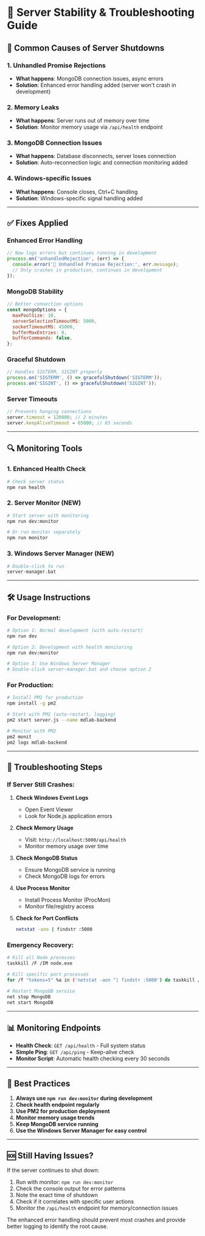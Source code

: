 # 🔧 Server Stability & Troubleshooting Guide

## 🚨 **Common Causes of Server Shutdowns**

### **1. Unhandled Promise Rejections**
- **What happens**: MongoDB connection issues, async errors
- **Solution**: Enhanced error handling added (server won't crash in development)

### **2. Memory Leaks**
- **What happens**: Server runs out of memory over time
- **Solution**: Monitor memory usage via `/api/health` endpoint

### **3. MongoDB Connection Issues**
- **What happens**: Database disconnects, server loses connection
- **Solution**: Auto-reconnection logic and connection monitoring added

### **4. Windows-specific Issues**
- **What happens**: Console closes, Ctrl+C handling
- **Solution**: Windows-specific signal handling added

---

## ✅ **Fixes Applied**

### **Enhanced Error Handling**
```javascript
// Now logs errors but continues running in development
process.on('unhandledRejection', (err) => {
  console.error('🚨 Unhandled Promise Rejection:', err.message);
  // Only crashes in production, continues in development
});
```

### **MongoDB Stability**
```javascript
// Better connection options
const mongoOptions = {
  maxPoolSize: 10,
  serverSelectionTimeoutMS: 5000,
  socketTimeoutMS: 45000,
  bufferMaxEntries: 0,
  bufferCommands: false,
};
```

### **Graceful Shutdown**
```javascript
// Handles SIGTERM, SIGINT properly
process.on('SIGTERM', () => gracefulShutdown('SIGTERM'));
process.on('SIGINT', () => gracefulShutdown('SIGINT'));
```

### **Server Timeouts**
```javascript
// Prevents hanging connections
server.timeout = 120000; // 2 minutes
server.keepAliveTimeout = 65000; // 65 seconds
```

---

## 🔍 **Monitoring Tools**

### **1. Enhanced Health Check**
```bash
# Check server status
npm run health
```

### **2. Server Monitor (NEW)**
```bash
# Start server with monitoring
npm run dev:monitor

# Or run monitor separately
npm run monitor
```

### **3. Windows Server Manager (NEW)**
```bash
# Double-click to run
server-manager.bat
```

---

## 🛠️ **Usage Instructions**

### **For Development:**
```bash
# Option 1: Normal development (with auto-restart)
npm run dev

# Option 2: Development with health monitoring
npm run dev:monitor

# Option 3: Use Windows Server Manager
# Double-click server-manager.bat and choose option 2
```

### **For Production:**
```bash
# Install PM2 for production
npm install -g pm2

# Start with PM2 (auto-restart, logging)
pm2 start server.js --name mdlab-backend

# Monitor with PM2
pm2 monit
pm2 logs mdlab-backend
```

---

## 🔧 **Troubleshooting Steps**

### **If Server Still Crashes:**

1. **Check Windows Event Logs**
   - Open Event Viewer
   - Look for Node.js application errors

2. **Check Memory Usage**
   - Visit: `http://localhost:5000/api/health`
   - Monitor memory usage over time

3. **Check MongoDB Status**
   - Ensure MongoDB service is running
   - Check MongoDB logs for errors

4. **Use Process Monitor**
   - Install Process Monitor (ProcMon)
   - Monitor file/registry access

5. **Check for Port Conflicts**
   ```bash
   netstat -ano | findstr :5000
   ```

### **Emergency Recovery:**
```bash
# Kill all Node processes
taskkill /F /IM node.exe

# Kill specific port processes
for /f "tokens=5" %a in ('netstat -aon ^| findstr :5000') do taskkill /F /PID %a

# Restart MongoDB service
net stop MongoDB
net start MongoDB
```

---

## 📊 **Monitoring Endpoints**

- **Health Check**: `GET /api/health` - Full system status
- **Simple Ping**: `GET /api/ping` - Keep-alive check
- **Monitor Script**: Automatic health checking every 30 seconds

---

## 🎯 **Best Practices**

1. **Always use `npm run dev:monitor` during development**
2. **Check health endpoint regularly**
3. **Use PM2 for production deployment**
4. **Monitor memory usage trends**
5. **Keep MongoDB service running**
6. **Use the Windows Server Manager for easy control**

---

## 🆘 **Still Having Issues?**

If the server continues to shut down:

1. Run with monitor: `npm run dev:monitor`
2. Check the console output for error patterns
3. Note the exact time of shutdown
4. Check if it correlates with specific user actions
5. Monitor the `/api/health` endpoint for memory/connection issues

The enhanced error handling should prevent most crashes and provide better logging to identify the root cause.